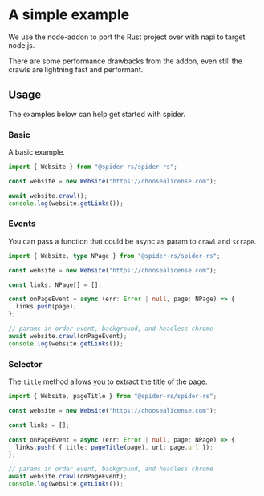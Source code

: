 # A simple example

We use the node-addon to port the Rust project over with napi to target node.js.

There are some performance drawbacks from the addon, even still the crawls are lightning fast and performant.

## Usage

The examples below can help get started with spider.

### Basic

A basic example.

```ts
import { Website } from "@spider-rs/spider-rs";

const website = new Website("https://choosealicense.com");

await website.crawl();
console.log(website.getLinks());
```

### Events

You can pass a function that could be async as param to `crawl` and `scrape`.

```ts
import { Website, type NPage } from "@spider-rs/spider-rs";

const website = new Website("https://choosealicense.com");

const links: NPage[] = [];

const onPageEvent = async (err: Error | null, page: NPage) => {
  links.push(page);
};

// params in order event, background, and headless chrome
await website.crawl(onPageEvent);
console.log(website.getLinks());
```

### Selector

The `title` method allows you to extract the title of the page.

```ts
import { Website, pageTitle } from "@spider-rs/spider-rs";

const website = new Website("https://choosealicense.com");

const links = [];

const onPageEvent = async (err: Error | null, page: NPage) => {
  links.push( { title: pageTitle(page), url: page.url });
};

// params in order event, background, and headless chrome
await website.crawl(onPageEvent);
console.log(website.getLinks());
```
